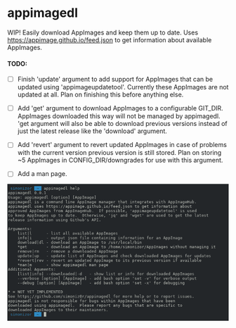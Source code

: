 # appimagedl
WIP! Easily download AppImages and keep them up to date.  Uses https://appimage.github.io/feed.json to get information about available AppImages.

#### TODO:

- [ ] Finish 'update' argument to add support for AppImages that can be updated using 'appimageupdatetool'.  Currently these AppImages are not updated at all.  Plan on finishing this before anything else.

- [ ] Add 'get' argument to download AppImages to a configurable GIT_DIR.  AppImages downloaded this way will not be managed by appimagedl.  'get argument will also be able to download previous versions instead of just the latest release like the 'download' argument.

- [ ] Add 'revert' argument to revert updated AppImages in case of problems with the current version previous version is still stored.  Plan on storing ~5 AppImages in CONFIG_DIR/downgrades for use with this argument.

- [ ] Add a man page.

![appimagedl-screenshot](/Screenshot.png)
